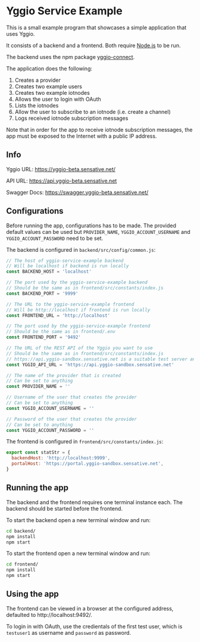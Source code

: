 # Yggio Service Example

This is a small example program that showcases a simple application that uses Yggio.

It consists of a backend and a frontend. Both require [Node.js](https://nodejs.org/) to be run.

The backend uses the npm package [yggio-connect](https://www.npmjs.com/package/yggio-connect).

The application does the following:

1. Creates a provider
2. Creates two example users
3. Creates two example iotnodes
4. Allows the user to login with OAuth
5. Lists the iotnodes
6. Allow the user to subscribe to an iotnode (i.e. create a channel)
7. Logs received iotnode subscription messages

Note that in order for the app to receive iotnode subscription messages, the app must be exposed to the Internet with a public IP address.

## Info

Yggio URL: https://yggio-beta.sensative.net/

API URL: https://api.yggio-beta.sensative.net

Swagger Docs: https://swagger.yggio-beta.sensative.net/

## Configurations

Before running the app, configurations has to be made. The provided default values can be used but `PROVIDER_NAME`, `YGGIO_ACCOUNT_USERNAME` and `YGGIO_ACCOUNT_PASSWORD` need to be set.

The backend is configured in `backend/src/config/common.js`:

```js
// The host of yggio-service-example backend
// Will be localhost if backend is run locally
const BACKEND_HOST = 'localhost'

// The port used by the yggio-service-example backend
// Should be the same as in frontend/src/constants/index.js
const BACKEND_PORT = '9999'

// The URL to the yggio-service-example frontend
// Will be http://localhost if frontend is run locally
const FRONTEND_URL = 'http://localhost'

// The port used by the yggio-service-example frontend
// Should be the same as in frontend/.env
const FRONTEND_PORT = '9492'

// The URL of the REST API of the Yggio you want to use
// Should be the same as in frontend/src/constants/index.js
// https://api.yggio-sandbox.sensative.net is a suitable test server and is set as default
const YGGIO_API_URL = 'https://api.yggio-sandbox.sensative.net'

// The name of the provider that is created
// Can be set to anything
const PROVIDER_NAME = ''

// Username of the user that creates the provider
// Can be set to anything
const YGGIO_ACCOUNT_USERNAME = ''

// Password of the user that creates the provider
// Can be set to anything
const YGGIO_ACCOUNT_PASSWORD = ''
```

The frontend is configured in `frontend/src/constants/index.js`:

```js
export const statStr = {
  backendHost: 'http://localhost:9999',
  portalHost: 'https://portal.yggio-sandbox.sensative.net',
}
```

## Running the app

The backend and the frontend requires one terminal instance each. The backend should be started before the frontend.

To start the backend open a new terminal window and run:

```sh
cd backend/
npm install
npm start
```

To start the frontend open a new terminal window and run:

```sh
cd frontend/
npm install
npm start
```

## Using the app

The frontend can be viewed in a browser at the configured address, defaulted to http://localhost:9492/.

To login in with OAuth, use the credientals of the first test user, which is `testuser1` as username and `password` as password.
